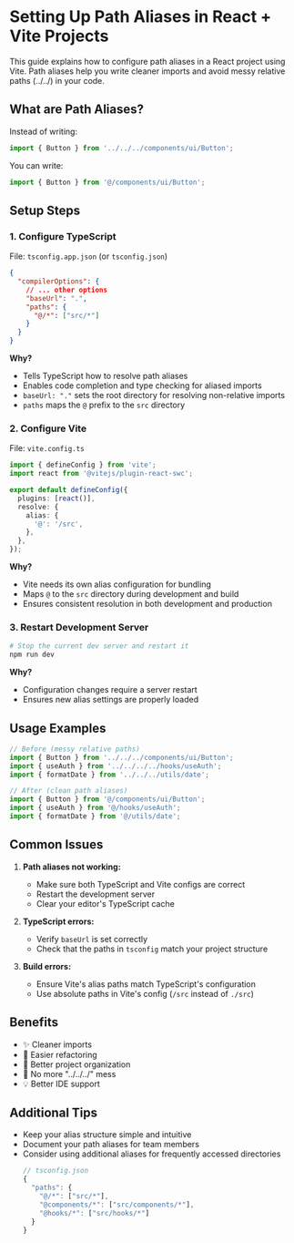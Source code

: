 # Setting Up Path Aliases in React + Vite Projects

This guide explains how to configure path aliases in a React project using Vite. Path aliases help you write cleaner imports and avoid messy relative paths (../../) in your code.

## What are Path Aliases?

Instead of writing:

```typescript
import { Button } from '../../../components/ui/Button';
```

You can write:

```typescript
import { Button } from '@/components/ui/Button';
```

## Setup Steps

### 1. Configure TypeScript

File: `tsconfig.app.json` (or `tsconfig.json`)

```json
{
  "compilerOptions": {
    // ... other options
    "baseUrl": ".",
    "paths": {
      "@/*": ["src/*"]
    }
  }
}
```

**Why?**

- Tells TypeScript how to resolve path aliases
- Enables code completion and type checking for aliased imports
- `baseUrl: "."` sets the root directory for resolving non-relative imports
- `paths` maps the `@` prefix to the `src` directory

### 2. Configure Vite

File: `vite.config.ts`

```typescript
import { defineConfig } from 'vite';
import react from '@vitejs/plugin-react-swc';

export default defineConfig({
  plugins: [react()],
  resolve: {
    alias: {
      '@': '/src',
    },
  },
});
```

**Why?**

- Vite needs its own alias configuration for bundling
- Maps `@` to the `src` directory during development and build
- Ensures consistent resolution in both development and production

### 3. Restart Development Server

```bash
# Stop the current dev server and restart it
npm run dev
```

**Why?**

- Configuration changes require a server restart
- Ensures new alias settings are properly loaded

## Usage Examples

```typescript
// Before (messy relative paths)
import { Button } from '../../../components/ui/Button';
import { useAuth } from '../../../../hooks/useAuth';
import { formatDate } from '../../../utils/date';

// After (clean path aliases)
import { Button } from '@/components/ui/Button';
import { useAuth } from '@/hooks/useAuth';
import { formatDate } from '@/utils/date';
```

## Common Issues

1. **Path aliases not working:**

   - Make sure both TypeScript and Vite configs are correct
   - Restart the development server
   - Clear your editor's TypeScript cache

2. **TypeScript errors:**

   - Verify `baseUrl` is set correctly
   - Check that the paths in `tsconfig` match your project structure

3. **Build errors:**
   - Ensure Vite's alias paths match TypeScript's configuration
   - Use absolute paths in Vite's config (`/src` instead of `./src`)

## Benefits

- ✨ Cleaner imports
- 🔄 Easier refactoring
- 📁 Better project organization
- 🚫 No more "../../../" mess
- 💡 Better IDE support

## Additional Tips

- Keep your alias structure simple and intuitive
- Document your path aliases for team members
- Consider using additional aliases for frequently accessed directories
  ```typescript
  // tsconfig.json
  {
    "paths": {
      "@/*": ["src/*"],
      "@components/*": ["src/components/*"],
      "@hooks/*": ["src/hooks/*"]
    }
  }
  ```
